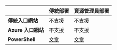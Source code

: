 |  | **傳統部署** | **資源管理員部署** |
| --- | --- | --- |
| **傳統入口網站** |不支援 |不支援 |
| **Azure 入口網站** |不支援 |不支援 |
| **PowerShell** |[文章](../articles/expressroute/expressroute-howto-coexist-classic.md) |[文章](../articles/expressroute/expressroute-howto-coexist-resource-manager.md) |

